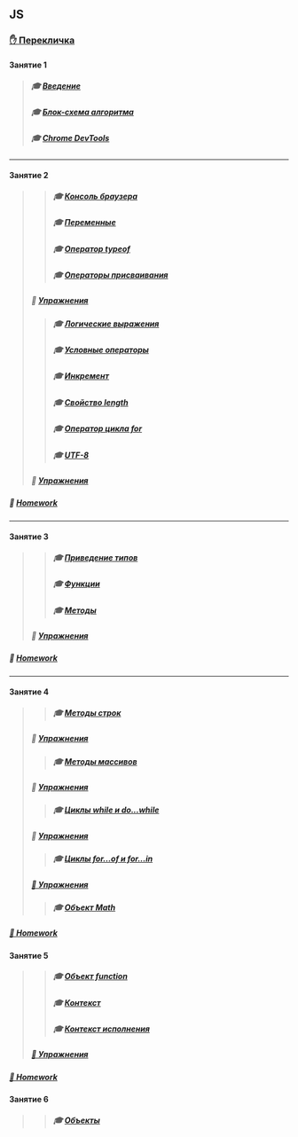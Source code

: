 ## JS
### [✋️ Перекличка](https://docs.google.com/forms/d/e/1FAIpQLScGN1NIrWMu42sr3lVGOzf3KHd4099eSnRHMOokIpnjXKSSjw/viewform)
#### Занятие 1
>##### 🎓 [Введение](https://github.com/garevna/js-samples/wiki/introduction)
>##### 🎓 [Блок-схема алгоритма](https://github.com/garevna/js-samples/wiki/Block-diagram)
>##### 🎓 [Chrome DevTools](https://github.com/garevna/js-course/wiki/chrome-dev-tools)
***
#### Занятие 2
>>##### 🎓 [Консоль браузера](https://github.com/garevna/js-samples/wiki/Developer-Tools)
>>##### 🎓 [Переменные](https://github.com/garevna/js-samples/wiki/var)
>>##### 🎓 [Оператор typeof](https://github.com/garevna/js-samples/wiki/typeof)
>>##### 🎓 [Операторы присваивания](https://github.com/garevna/js-samples/wiki/Assignments)
>##### 💼 [Упражнения](https://docs.google.com/forms/d/e/1FAIpQLScO1DQE9Wjqjd33GnLBdZgWixEaSexuUvsW5kYf6ePUxCPZuw/viewform "открывайте в новой вкладке")
>>##### 🎓 [Логические выражения](https://github.com/garevna/js-samples/wiki/Boolean)
>>##### 🎓 [Условные операторы](https://github.com/garevna/js-samples/wiki/Conditional-operators)
>>##### 🎓 [Инкремент](https://github.com/garevna/js-samples/wiki/Increment)
>>##### 🎓 [Свойство length](https://github.com/garevna/js-samples/wiki/length)
>>##### 🎓 [Оператор цикла for](https://github.com/garevna/js-samples/wiki/for)
>>##### 🎓 [UTF-8](https://github.com/garevna/js-samples/wiki/UTF-8)
>##### 💼 [Упражнения](https://docs.google.com/forms/d/e/1FAIpQLSfjTMY7jF_kLLHzrE5bwhxOX7gUpbZ-M3mNv9fdFVvkf3K0Tg/viewform "открывайте в новой вкладке")
##### 💼 [Homework](https://github.com/garevna/js-samples/wiki/hw-02)
***
#### Занятие 3
>>##### 🎓 [Приведение типов](https://github.com/garevna/js-samples/wiki/data-types-conversion)
>>##### 🎓 [Функции](https://github.com/garevna/js-samples/wiki/function)
>>##### 🎓 [Методы](https://github.com/garevna/js-samples/wiki/method)
>##### 💼 [Упражнения](https://docs.google.com/forms/d/e/1FAIpQLSdBjeYayGRXNi8RfSH7vrPiMDBKDnr6dNs5S9GMF5-JE3DSyg/viewform "открывайте в новой вкладке")
##### 💼 [Homework](https://github.com/garevna/js-samples/wiki/hw-03)
***
#### Занятие 4
>>##### 🎓 [Методы строк](https://github.com/garevna/js-samples/wiki/Strings-methods)
>##### 💼 [Упражнения](https://docs.google.com/forms/d/e/1FAIpQLSew34gOiFVTzk3zRFNA6X7v9lN73OR7XP3duwE01LlIrJ_5Lg/viewform "открывайте в новой вкладке")
>>##### 🎓 [Методы массивов](https://github.com/garevna/js-samples/wiki/Array-methods)
>##### 💼 [Упражнения](https://docs.google.com/forms/d/e/1FAIpQLSe92DgUQdU74tDBUpZpBp-15AhMfYa8vSamEEN0vzpGHcpKPg/viewform "открывайте в новой вкладке")
>>##### 🎓 [Циклы while и do...while](https://github.com/garevna/js-samples/wiki/while)
>##### 💼 [Упражнения](https://docs.google.com/forms/d/e/1FAIpQLSfK5JxGB13fbuoZVr5Qo-m6oIeuRMl2sU8YmrXHUfJmAip6Qw/viewform "открывайте в новой вкладке")
>>##### 🎓 [Циклы for...of и for...in](https://github.com/garevna/js-samples/wiki/for-of-and-for-in)
>##### [💼 Упражнения](https://docs.google.com/forms/d/e/1FAIpQLScZbQw-5lHrv7kaT-OWgygYagdGiF34uDmQ0NNM-qMF6AXuNw/viewform "открывайте в новой вкладке")
>>##### 🎓 [Объект Math](https://github.com/garevna/js-samples/wiki/Math)
##### [💼 Homework](https://github.com/garevna/js-samples/wiki/hw-04 "открывайте в новой вкладке")
#### Занятие 5
>>##### 🎓 [Объект function](https://github.com/garevna/js-samples/wiki/function-object)
>>##### 🎓 [Контекст](https://github.com/garevna/js-samples/wiki/context)
>>##### 🎓 [Контекст исполнения](https://github.com/garevna/js-samples/wiki/execution-context)
>##### [💼 Упражнения](https://docs.google.com/forms/d/e/1FAIpQLSc1dKqyxEoSI9Z61KNtXPu7DUdIjFoNw7S_c-HDY8iCkmPonQ/viewform "открывайте в новой вкладке")
##### [💼 Homework](https://github.com/garevna/js-samples/wiki/hw-05 "открывайте в новой вкладке")
#### Занятие 6
>>##### 🎓 [Объекты](https://github.com/garevna/js-samples/wiki/objects)